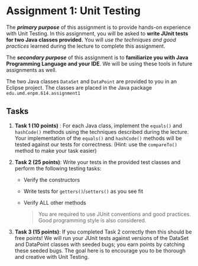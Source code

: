 # Assignment 1: Unit Testing

The _**primary purpose**_ of this assignment is to provide hands-on experience with Unit Testing. In this assignment, you will be asked to **write JUnit tests for two Java classes provided.** You will _use the techniques and good practices_ learned during the lecture to complete this assignment. 

The _**secondary purpose**_ of this assignment is to **familiarize you with Java Programming Language and your IDE**. We will be using these tools in future assignments as well. 

The two Java classes `DataSet` and `DataPoint` are provided to you in an Eclipse project. The classes are placed in the Java package `edu.umd.enpm.614.assignment1` 

## Tasks

1. **Task 1 (10 points)** : For each Java class, implement the `equals()` and `hashCode()` methods using the techniques described during the lecture. Your implementation of the `equals()` and `hashCode()` methods will be tested against our tests for correctness. (Hint: use the `compareTo()` method to make your task easier) 

1. **Task 2 (25 points)**: Write your tests in the provided test classes and perform the following testing tasks: 

    * Verify the constructors 
    * Write tests for `getters()`/`setters()` as you see fit 
    * Verify ALL other methods 

        >You are required to use JUnit conventions and good practices. Good programming style is also considered. 

1. **Task 3 (15 points)**: If you completed Task 2 correctly then this should be free points! We will run your JUnit tests against versions of the DataSet and DataPoint classes with seeded bugs; you earn points by catching these seeded bugs. The goal here is to encourage you to be thorough and creative with Unit Testing. 
